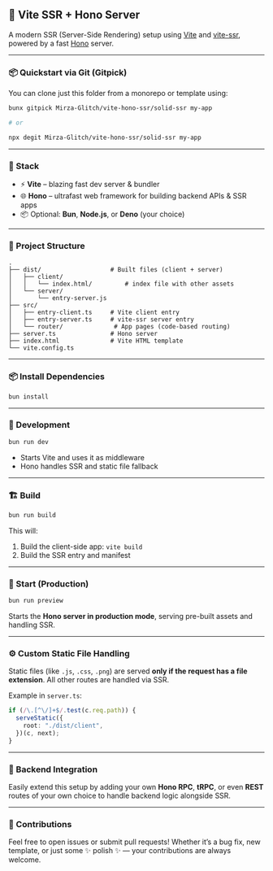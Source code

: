 ## 🚀 Vite SSR + Hono Server

A modern SSR (Server-Side Rendering) setup using [Vite](https://vitejs.dev/) and [vite-ssr](https://vite.dev/guide/ssr), powered by a fast [Hono](https://hono.dev/) server.

---

### 📦 Quickstart via Git (Gitpick)

You can clone just this folder from a monorepo or template using:

```bash
bunx gitpick Mirza-Glitch/vite-hono-ssr/solid-ssr my-app

# or

npx degit Mirza-Glitch/vite-hono-ssr/solid-ssr my-app
```

---

### 🧱 Stack

- ⚡️ **Vite** – blazing fast dev server & bundler
- 🌐 **Hono** – ultrafast web framework for building backend APIs & SSR apps
- 📦 Optional: **Bun**, **Node.js**, or **Deno** (your choice)

---

### 📁 Project Structure

```
.
├── dist/                   # Built files (client + server)
│   ├── client/
│   │   └── index.html/         # index file with other assets
│   └── server/
│       └── entry-server.js
├── src/
│   ├── entry-client.ts     # Vite client entry
│   ├── entry-server.ts     # vite-ssr server entry
│   └── router/              # App pages (code-based routing)
├── server.ts               # Hono server
├── index.html              # Vite HTML template
└── vite.config.ts
```

---

### 📦 Install Dependencies

```bash
bun install
```

---

### 🧪 Development

```bash
bun run dev
```

- Starts Vite and uses it as middleware
- Hono handles SSR and static file fallback

---

### 🏗️ Build

```bash
bun run build
```

This will:

1. Build the client-side app: `vite build`
2. Build the SSR entry and manifest

---

### 🚀 Start (Production)

```bash
bun run preview
```

Starts the **Hono server in production mode**, serving pre-built assets and handling SSR.

---

### ⚙️ Custom Static File Handling

Static files (like `.js`, `.css`, `.png`) are served **only if the request has a file extension**. All other routes are handled via SSR.

Example in `server.ts`:

```ts
if (/\.[^\/]+$/.test(c.req.path)) {
  serveStatic({
    root: "./dist/client",
  })(c, next);
}
```

---

### 🔌 Backend Integration

Easily extend this setup by adding your own **Hono RPC**, **tRPC**, or even **REST** routes of your own choice to handle backend logic alongside SSR.

---

### 🤝 Contributions

Feel free to open issues or submit pull requests!
Whether it’s a bug fix, new template, or just some ✨ polish ✨ — your contributions are always welcome.
